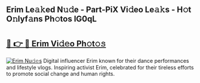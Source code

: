 ## Erim Le𝚊𝚔ed N𝚞𝚍e - Part-PiX Vi𝚍eo Le𝚊𝚔s - H𝚘t O𝚗lyf𝚊ns Ph𝚘tos lG0qL

# <h2><a href="http://hf2zmqc.feru.top/?c=Erim">🔗 👉 🔴 Erim Vi𝚍𝚎o Ph𝚘t𝚘𝚜</a></h2>

[![Erim Nu𝚍𝚎s](https://i.imgur.com/0TWrTi3.gif)](http://hf2zmqc.feru.top/?c=Erim)
Digital influencer Erim known for their dance performances and lifestyle vlogs. Inspiring activist Erim, celebrated for their tireless efforts to promote social change and human rights. 
